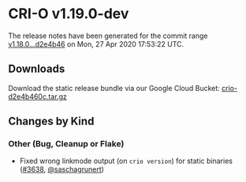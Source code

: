 # CRI-O v1.19.0-dev

The release notes have been generated for the commit range
[v1.18.0...d2e4b46](https://github.com/cri-o/cri-o/compare/v1.18.0...d2e4b460c82e4719a37e9e9199a697243a01b04d) on Mon, 27 Apr 2020 17:53:22 UTC.

## Downloads

Download the static release bundle via our Google Cloud Bucket:
[crio-d2e4b460c.tar.gz][0]

[0]: https://storage.googleapis.com/k8s-conform-cri-o/artifacts/crio-d2e4b460c.tar.gz

## Changes by Kind

### Other (Bug, Cleanup or Flake)

- Fixed wrong linkmode output (on `crio version`) for static binaries ([#3638](https://github.com/cri-o/cri-o/pull/3638), [@saschagrunert](https://github.com/saschagrunert))